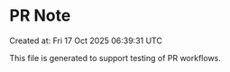 # PR Note

Created at: Fri 17 Oct 2025 06:39:31 UTC

This file is generated to support testing of PR workflows.
